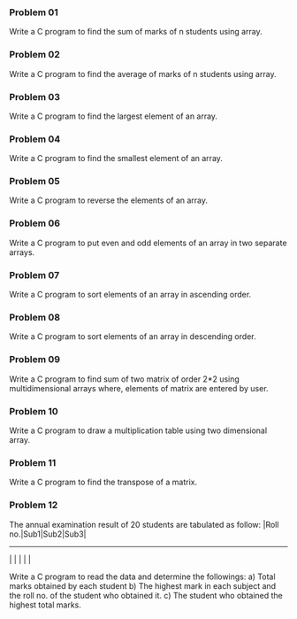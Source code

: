 ### Problem 01
Write a C program to find the sum of marks of n students using array. 

### Problem 02
Write a C program to find the average of marks of n students using array. 

### Problem 03
Write a C program to find the largest element of an array. 

### Problem 04
Write a C program to find the smallest element of an array.

### Problem 05
Write a C program to reverse the elements of an array.

### Problem 06
Write a C program to put even and odd elements of an array in two separate arrays.

### Problem 07
Write a C program to sort elements of an array in ascending order.

### Problem 08
Write a C program to sort elements of an array in descending order.

### Problem 09
Write a C program to find sum of two matrix of order 2*2 using 
multidimensional arrays where, elements of matrix are entered by 
user. 

### Problem 10
Write a C program to draw a multiplication table using two 
dimensional array. 

### Problem 11
Write a C program to find the transpose of a matrix. 

### Problem 12
The annual examination result of 20 students are tabulated as follow:
|Roll no.|Sub1|Sub2|Sub3|
_________________________
|        |    |    |    |

Write a C program to read the data and determine the followings: 
    a) Total marks obtained by each student 
    b) The highest mark in each subject and the roll no. of the student who obtained it. 
    c) The student who obtained the highest total marks.